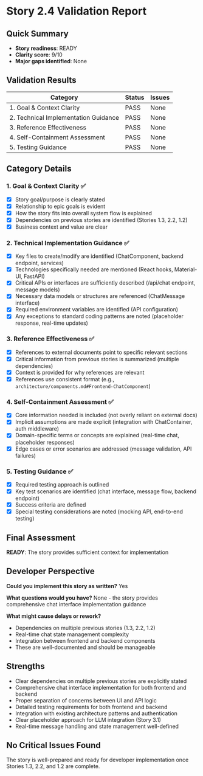 # Story 2.4 Validation Report

## Quick Summary
- **Story readiness**: READY
- **Clarity score**: 9/10
- **Major gaps identified**: None

## Validation Results

| Category | Status | Issues |
|----------|--------|---------|
| 1. Goal & Context Clarity | PASS | None |
| 2. Technical Implementation Guidance | PASS | None |
| 3. Reference Effectiveness | PASS | None |
| 4. Self-Containment Assessment | PASS | None |
| 5. Testing Guidance | PASS | None |

## Category Details

### 1. Goal & Context Clarity ✅
- [x] Story goal/purpose is clearly stated
- [x] Relationship to epic goals is evident  
- [x] How the story fits into overall system flow is explained
- [x] Dependencies on previous stories are identified (Stories 1.3, 2.2, 1.2)
- [x] Business context and value are clear

### 2. Technical Implementation Guidance ✅
- [x] Key files to create/modify are identified (ChatComponent, backend endpoint, services)
- [x] Technologies specifically needed are mentioned (React hooks, Material-UI, FastAPI)
- [x] Critical APIs or interfaces are sufficiently described (/api/chat endpoint, message models)
- [x] Necessary data models or structures are referenced (ChatMessage interface)
- [x] Required environment variables are identified (API configuration)
- [x] Any exceptions to standard coding patterns are noted (placeholder response, real-time updates)

### 3. Reference Effectiveness ✅
- [x] References to external documents point to specific relevant sections
- [x] Critical information from previous stories is summarized (multiple dependencies)
- [x] Context is provided for why references are relevant
- [x] References use consistent format (e.g., `architecture/components.md#Frontend-ChatComponent`)

### 4. Self-Containment Assessment ✅
- [x] Core information needed is included (not overly reliant on external docs)
- [x] Implicit assumptions are made explicit (integration with ChatContainer, auth middleware)
- [x] Domain-specific terms or concepts are explained (real-time chat, placeholder responses)
- [x] Edge cases or error scenarios are addressed (message validation, API failures)

### 5. Testing Guidance ✅
- [x] Required testing approach is outlined
- [x] Key test scenarios are identified (chat interface, message flow, backend endpoint)
- [x] Success criteria are defined
- [x] Special testing considerations are noted (mocking API, end-to-end testing)

## Final Assessment
**READY**: The story provides sufficient context for implementation

## Developer Perspective
**Could you implement this story as written?** Yes

**What questions would you have?** None - the story provides comprehensive chat interface implementation guidance

**What might cause delays or rework?** 
- Dependencies on multiple previous stories (1.3, 2.2, 1.2)
- Real-time chat state management complexity
- Integration between frontend and backend components
- These are well-documented and should be manageable

## Strengths
- Clear dependencies on multiple previous stories are explicitly stated
- Comprehensive chat interface implementation for both frontend and backend
- Proper separation of concerns between UI and API logic
- Detailed testing requirements for both frontend and backend
- Integration with existing architecture patterns and authentication
- Clear placeholder approach for LLM integration (Story 3.1)
- Real-time message handling and state management well-defined

## No Critical Issues Found
The story is well-prepared and ready for developer implementation once Stories 1.3, 2.2, and 1.2 are complete.